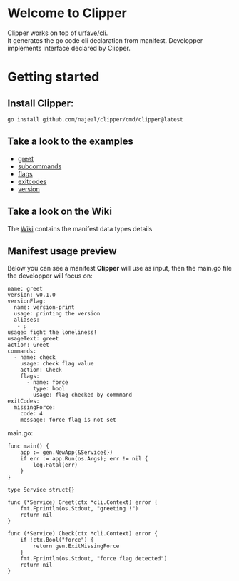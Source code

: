 # Welcome to Clipper

Clipper works on top of [urfave/cli](https://github.com/urfave/cli).<br>
It generates the go code cli declaration from manifest.
Developper implements interface declared by Clipper.

# Getting started

## Install Clipper:
```go install github.com/najeal/clipper/cmd/clipper@latest```

## Take a look to the examples
- [greet](examples/greet/README.md)
- [subcommands](examples/subcommands/README.md)
- [flags](examples/flags/README.md)
- [exitcodes](examples/exitcodes/README.md)
- [version](examples/version/README.md)

## Take a look on the Wiki
The [Wiki](https://github.com/najeal/clipper/wiki) contains the manifest data types details

## Manifest usage preview
Below you can see a manifest **Clipper** will use as input, then the main.go file the developper will focus on:
```
name: greet
version: v0.1.0
versionFlag:
  name: version-print
  usage: printing the version
  aliases:
   - p
usage: fight the loneliness!
usageText: greet
action: Greet
commands:
  - name: check
    usage: check flag value
    action: Check
    flags:
      - name: force
        type: bool
        usage: flag checked by commmand
exitCodes:
  missingForce:
    code: 4
    message: force flag is not set
```
main.go:
```
func main() {
	app := gen.NewApp(&Service{})
	if err := app.Run(os.Args); err != nil {
		log.Fatal(err)
	}
}

type Service struct{}

func (*Service) Greet(ctx *cli.Context) error {
	fmt.Fprintln(os.Stdout, "greeting !")
	return nil
}

func (*Service) Check(ctx *cli.Context) error {
	if !ctx.Bool("force") {
		return gen.ExitMissingForce
	}
	fmt.Fprintln(os.Stdout, "force flag detected")
	return nil
}
```


